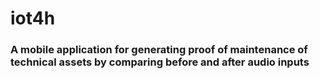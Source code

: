# iot4h

### A mobile application for generating proof of maintenance of technical assets by comparing before and after audio inputs
